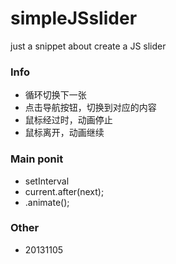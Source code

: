 simpleJSslider
==============

just a snippet about create a JS slider

### Info
* 循环切换下一张
* 点击导航按钮，切换到对应的内容
* 鼠标经过时，动画停止
* 鼠标离开，动画继续


### Main ponit
* setInterval
* current.after(next);
* .animate();



### Other
* 20131105
